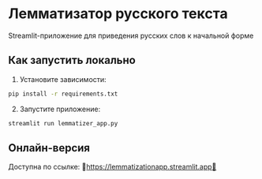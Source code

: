 # Лемматизатор русского текста

Streamlit-приложение для приведения русских слов к начальной форме

## Как запустить локально

1. Установите зависимости:
```bash
pip install -r requirements.txt
```

2. Запустите приложение:
```bash
streamlit run lemmatizer_app.py
```

## Онлайн-версия

Доступна по ссылке: 🌸https://lemmatizationapp.streamlit.app🌸

